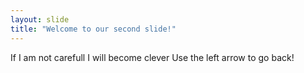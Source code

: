 ```yaml
---
layout: slide
title: "Welcome to our second slide!"
---
```

If I am not carefull I will become clever
Use the left arrow to go back!
